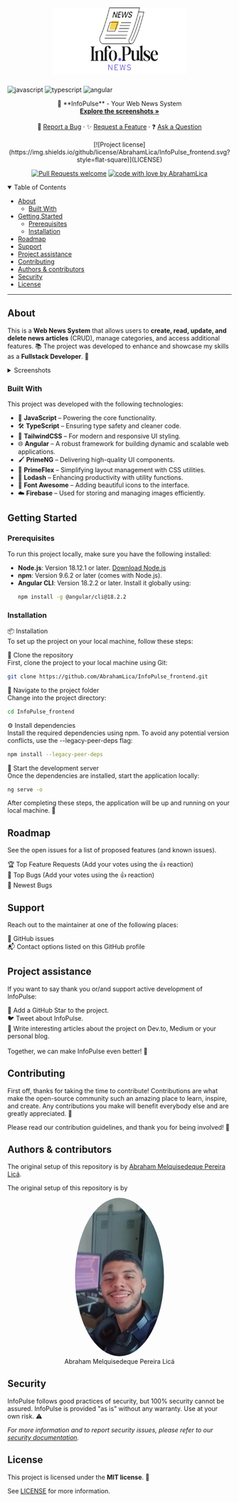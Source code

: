 <h1 align="center">
  <a href="https://github.com/AbrahamLica/InfoPulse_frontend">
    <!-- Please provide path to your logo here -->
    <img src="src/assets/logo.png" alt="Logo" width="300" height="150">
  </a>
</h1>

[JAVASCRIPT__BADGE]: https://img.shields.io/badge/Javascript-000?style=for-the-badge&logo=javascript
[TYPESCRIPT__BADGE]: https://img.shields.io/badge/typescript-D4FAFF?style=for-the-badge&logo=typescript
[ANGULAR__BADGE]: https://img.shields.io/badge/Angular-red?style=for-the-badge&logo=angular

![javascript][JAVASCRIPT__BADGE]
![typescript][TYPESCRIPT__BADGE]
![angular][ANGULAR__BADGE]

<div align="center">
  📰 **InfoPulse** - Your Web News System
  <br />
  <a href="#about"><strong>Explore the screenshots »</strong></a>
  <br />
  <br />
  🐞 <a href="https://github.com/AbrahamLica/InfoPulse_frontend/issues/new?assignees=&labels=bug&template=01_BUG_REPORT.md&title=bug%3A+">Report a Bug</a>
  ·
  ✨ <a href="https://github.com/AbrahamLica/InfoPulse_frontend/issues/new?assignees=&labels=enhancement&template=02_FEATURE_REQUEST.md&title=feat%3A+">Request a Feature</a>
  ·
  ❓ <a href="https://github.com/AbrahamLica/InfoPulse_frontend/issues/new?assignees=&labels=question&template=04_SUPPORT_QUESTION.md&title=support%3A+">Ask a Question</a>
</div>

<div align="center">
  <br />
  [![Project license](https://img.shields.io/github/license/AbrahamLica/InfoPulse_frontend.svg?style=flat-square)](LICENSE)

[![Pull Requests welcome](https://img.shields.io/badge/PRs-welcome-ff69b4.svg?style=flat-square)](https://github.com/AbrahamLica/InfoPulse_frontend/issues?q=is%3Aissue+is%3Aopen+label%3A%22help+wanted%22)
[![code with love by AbrahamLica](https://img.shields.io/badge/%3C%2F%3E%20with%20%E2%99%A5%20by-AbrahamLica-ff1414.svg?style=flat-square)](https://github.com/AbrahamLica)

</div>

<details open="open">
  <summary>Table of Contents</summary>

- [About](#about)
  - [Built With](#built-with)
- [Getting Started](#getting-started)
  - [Prerequisites](#prerequisites)
  - [Installation](#installation)
- [Roadmap](#roadmap)
- [Support](#support)
- [Project assistance](#project-assistance)
- [Contributing](#contributing)
- [Authors & contributors](#authors--contributors)
- [Security](#security)
- [License](#license)

</details>

---

## About

This is a **Web News System** that allows users to **create, read, update, and delete news articles** (CRUD), manage categories, and access additional features. 📚
The project was developed to enhance and showcase my skills as a **Fullstack Developer**. 🚀

<details>
  <summary>Screenshots</summary>
  <br>

|                            Home Page                             |                             Home Page                              |
| :--------------------------------------------------------------: | :----------------------------------------------------------------: |
| <img src="screenshots/home.png" title="Home Page" width="400px"> | <img src="screenshots/home-2.png" title="Home Page" width="400px"> |

|                              Register Page                               |                             Login Page                             |
| :----------------------------------------------------------------------: | :----------------------------------------------------------------: |
| <img src="screenshots/register.png" title="Register Page" width="400px"> | <img src="screenshots/login.png" title="Login Page" width="400px"> |

|                               Create category                                |                             Create News                              |
| :--------------------------------------------------------------------------: | :------------------------------------------------------------------: |
| <img src="screenshots/c-category.png" title="Create Category" width="400px"> | <img src="screenshots/c-news.png" title="Create News" width="400px"> |

|                             Panel News Page                             |                             News Page                              |
| :---------------------------------------------------------------------: | :----------------------------------------------------------------: |
| <img src="screenshots/panel.png" title="Panel News Page" width="400px"> | <img src="screenshots/news-2.png" title="News Page" width="400px"> |

</details>

### Built With

This project was developed with the following technologies:

- 🌟 **JavaScript** – Powering the core functionality.
- 🛠️ **TypeScript** – Ensuring type safety and cleaner code.
- 🎨 **TailwindCSS** – For modern and responsive UI styling.
- 🌐 **Angular** – A robust framework for building dynamic and scalable web applications.
- 🖌️ **PrimeNG** – Delivering high-quality UI components.
- 📏 **PrimeFlex** – Simplifying layout management with CSS utilities.
- 🔗 **Lodash** – Enhancing productivity with utility functions.
- 🎨 **Font Awesome** – Adding beautiful icons to the interface.
- ☁️ **Firebase** – Used for storing and managing images efficiently.

## Getting Started

### Prerequisites

To run this project locally, make sure you have the following installed:

- **Node.js**: Version 18.12.1 or later. [Download Node.js](https://nodejs.org/)
- **npm**: Version 9.6.2 or later (comes with Node.js).
- **Angular CLI**: Version 18.2.2 or later. Install it globally using:
  ```bash
  npm install -g @angular/cli@18.2.2
  ```

### Installation

📦 Installation <br>
To set up the project on your local machine, follow these steps:

🔗 Clone the repository <br>
First, clone the project to your local machine using Git:

```bash
git clone https://github.com/AbrahamLica/InfoPulse_frontend.git
```

📂 Navigate to the project folder <br>
Change into the project directory:

```bash
cd InfoPulse_frontend
```

⚙️ Install dependencies <br>
Install the required dependencies using npm. To avoid any potential version conflicts, use the --legacy-peer-deps flag:

```bash
npm install --legacy-peer-deps
```

🚀 Start the development server <br>
Once the dependencies are installed, start the application locally:

```bash
ng serve -o
```

After completing these steps, the application will be up and running on your local machine. 🎉

## Roadmap

See the open issues for a list of proposed features (and known issues).

🏆 Top Feature Requests (Add your votes using the 👍 reaction) <br>
🐞 Top Bugs (Add your votes using the 👍 reaction) <br>
🐛 Newest Bugs

## Support

Reach out to the maintainer at one of the following places:

📝 GitHub issues <br>
📬 Contact options listed on this GitHub profile

## Project assistance

If you want to say thank you or/and support active development of InfoPulse:

🌟 Add a GitHub Star to the project. <br>
🐦 Tweet about InfoPulse. <br>
📝 Write interesting articles about the project on Dev.to, Medium or your personal blog. <br> <br>
Together, we can make InfoPulse even better! 🚀

## Contributing

First off, thanks for taking the time to contribute! Contributions are what make the open-source community such an amazing place to learn, inspire, and create. Any contributions you make will benefit everybody else and are greatly appreciated. 💖

Please read our contribution guidelines, and thank you for being involved! 🙏

## Authors & contributors

The original setup of this repository is by [Abraham Melquisedeque Pereira Licá](https://github.com/AbrahamLica).

The original setup of this repository is by

<div align="center">
  <img src="src/assets/me.jpg" alt="Abraham Melquisedeque Pereira Licá" style="border-radius: 50%; width: 200px; object-fit: cover;">
  <br>
  Abraham Melquisedeque Pereira Licá
</div>

## Security

InfoPulse follows good practices of security, but 100% security cannot be assured.
InfoPulse is provided "as is" without any warranty. Use at your own risk. ⚠️

_For more information and to report security issues, please refer to our [security documentation](docs/SECURITY.md)._

## License

This project is licensed under the **MIT license**. 📜

See [LICENSE](LICENSE) for more information.
